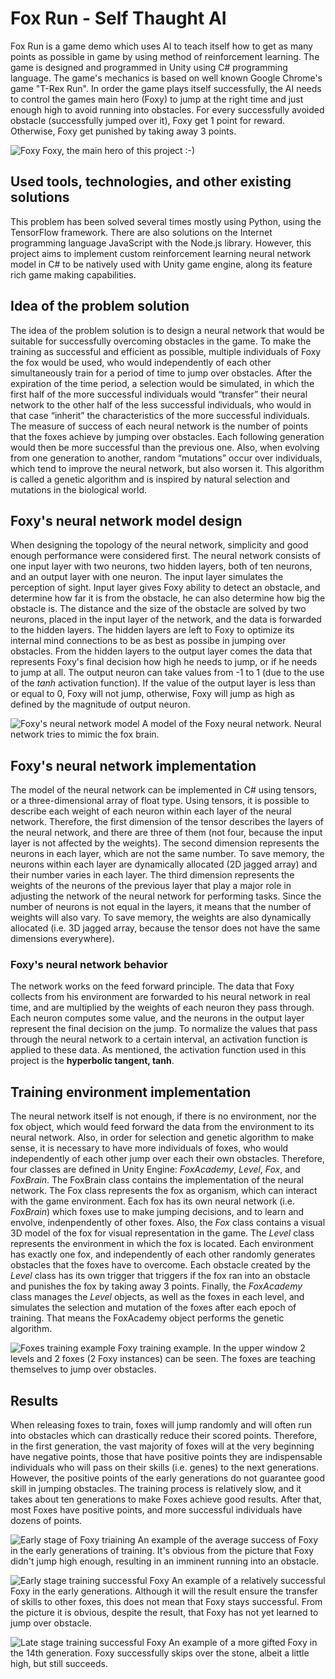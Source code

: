 # Fox Run - Self Thaught AI

Fox Run is a game demo which uses AI to teach itself how to
get as many points as possible in game by using method of
reinforcement learning.
The game is designed and programmed in Unity using
C# programming language.
The game's mechanics is based on well known Google Chrome's game
"T-Rex Run".
In order the game plays itself successfully, the AI needs to control
the games main hero (Foxy) to jump at the right time and just enough high
to avoid running into obstacles.
For every successfully avoided obstacle (successfully jumped over it),
Foxy get 1 point for reward.
Otherwise, Foxy get punished by taking away 3 points.

![Foxy](Imgs/Foxy.bmp)
Foxy, the main hero of this project :-)



## Used tools, technologies, and other existing solutions

This problem has been solved several times mostly using Python, using the
TensorFlow framework.
There are also solutions on the Internet programming language JavaScript
with the Node.js library.
However, this project aims to implement custom reinforcement learning
neural network model in C# to be natively used with Unity game engine,
along its feature rich game making capabilities.



## Idea of the problem solution

The idea of the problem solution is to design a neural network that would
be suitable for successfully overcoming obstacles in the game.
To make the training as successful and efficient as possible, multiple
individuals of Foxy the fox would be used, who would independently of each
other simultaneously train for a period of time to jump over obstacles.
After the expiration of the time period, a selection would be simulated,
in which the first half of the more successful individuals would “transfer”
their neural network to the other half of the less successful individuals,
who would in that case “inherit” the characteristics of the more successful
individuals.
The measure of success of each neural network is the number of points that
the foxes achieve by jumping over obstacles.
Each following generation would then be more successful than the previous one.
Also, when evolving from one generation to another, random “mutations” occur
over individuals, which tend to improve the neural network, but also worsen
it.
This algorithm is called a genetic algorithm and is inspired by natural
selection and mutations in the biological world.



## Foxy's neural network model design

When designing the topology of the neural network, simplicity and good
enough performance were considered first.
The neural network consists of one input layer with two neurons, two hidden
layers, both of ten neurons, and an output layer with one neuron.
The input layer simulates the perception of sight.
Input layer gives Foxy ability to detect an obstacle, and determine how
far it is from the obstacle, he can also determine how big the obstacle is.
The distance and the size of the obstacle are solved by two neurons, placed
in the input layer of the network, and the data is forwarded to the hidden
layers.
The hidden layers are left to Foxy to optimize its internal mind connections
to be as best as possibe in jumping over obstacles.
From the hidden layers to the output layer comes the data that represents
Foxy's final decision how high he needs to jump, or if he needs to jump at
all.
The output neuron can take values from -1 to 1
(due to the use of the *tanh* activation function).
If the value of the output layer is less than or equal to 0, Foxy will not
jump, otherwise, Foxy will jump as high as defined by the magnitude of
output neuron.

![Foxy's neural network model](Imgs/FoxyBrain.bmp)
A model of the Foxy neural network.
Neural network tries to mimic the fox brain.



## Foxy's neural network implementation

The model of the neural network can be implemented in C# using tensors, or
a three-dimensional array of float type.
Using tensors, it is possible to describe each weight of each neuron within
each layer of the neural network.
Therefore, the first dimension of the tensor describes the layers of the
neural network, and there are three of them
(not four, because the input layer is not affected by the weights).
The second dimension represents the neurons in each layer, which are not
the same number.
To save memory, the neurons within each layer are dynamically allocated
(2D jagged array) and their number varies in each layer.
The third dimension represents the weights of the neurons of the previous
layer that play a major role in adjusting the network of the neural network
for performing tasks.
Since the number of neurons is not equal in the layers, it means that the
number of weights will also vary.
To save memory, the weights are also dynamically allocated
(i.e. 3D jagged array, because the tensor does not have the same dimensions
everywhere).



### Foxy's neural network behavior

The network works on the feed forward principle.
The data that Foxy collects from his environment are forwarded to his
neural network in real time, and are multiplied by the weights of each
neuron they pass through.
Each neuron computes some value, and the neurons in the output layer
represent the final decision on the jump.
To normalize the values that pass through the neural network to a certain
interval, an activation function is applied to these data.
As mentioned, the activation function used in this project is the **hyperbolic
tangent, tanh**.



## Training environment implementation

The neural network itself is not enough, if there is no environment, nor
the fox object, which would feed forward the data from the environment
to its neural network.
Also, in order for selection and genetic algorithm to make sense, it is
necessary to have more individuals of foxes, who would independently of each
other jump over each their own obstacles.
Therefore, four classes are defined in Unity Engine: *FoxAcademy*, *Level*,
*Fox*, and *FoxBrain*.
The FoxBrain class contains the implementation of the neural network.
The Fox class represents the fox as organism, which can interact with the
game environment.
Each fox has its own neural network (i.e. *FoxBrain*) which
foxes use to make jumping decisions, and to learn and envolve,
indenpendently of other foxes.
Also, the *Fox* class contains a visual 3D model of the fox for visual
representation in the game.
The *Level* class represents the environment in which the fox is located.
Each environment has exactly one fox, and independently of each other
randomly generates obstacles that the foxes have to overcome.
Each obstacle created by the *Level* class has its own trigger that
triggers if the fox ran into an obstacle and punishes the fox by taking
away 3 points.
Finally, the *FoxAcademy* class manages the *Level* objects, as well as
the foxes in each level, and simulates the selection and mutation of the
foxes after each epoch of training.
That means the FoxAcademy object performs the genetic algorithm.

![Foxes training example](Imgs/FoxesTraining.png)
Foxy training example.
In the upper window 2 levels and 2 foxes (2 Foxy instances) can be seen.
The foxes are teaching themselves to jump over obstacles.



## Results

When releasing foxes to train, foxes will jump randomly and will often
run into obstacles which can drastically reduce their scored points.
Therefore, in the first generation, the vast majority of foxes will at
the very beginning have negative points, those that have positive points
they are indispensable individuals who will pass on their skills
(i.e. genes) to the next generations.
However, the positive points of the early generations do not guarantee
good skill in jumping obstacles.
The training process is relatively slow, and it takes about ten generations
to make Foxes achieve good results.
After that, most Foxes have positive points, and more successful
individuals have dozens of points.

![Early stage of Foxy triaining](Imgs/FoxyBadGen1.png)
An example of the average success of Foxy in the early generations of
training.
It's obvious from the picture that Foxy didn't jump high enough,
resulting in an imminent running into an obstacle.

![Early stage training successful Foxy](Imgs/FoxyGoodGen1.png)
An example of a relatively successful Foxy in the early generations.
Although it will the result ensure the transfer of skills to other foxes,
this does not mean that Foxy stays successful.
From the picture it is obvious, despite the result, that Foxy has not
yet learned to jump over obstacle.

![Late stage training successful Foxy](Imgs/FoxyExperiencedGen14.png)
An example of a more gifted Foxy in the 14th generation.
Foxy successfully skips over the stone, albeit a little high,
but still succeeds.
